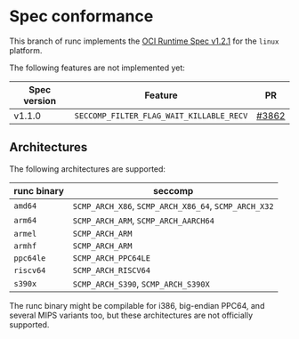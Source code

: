 # Spec conformance

This branch of runc implements the [OCI Runtime Spec v1.2.1](https://github.com/opencontainers/runtime-spec/tree/v1.2.1)
for the `linux` platform.

The following features are not implemented yet:

Spec version | Feature                                        | PR
-------------|------------------------------------------------|----------------------------------------------------------
v1.1.0       | `SECCOMP_FILTER_FLAG_WAIT_KILLABLE_RECV`       | [#3862](https://github.com/opencontainers/runc/pull/3862)

## Architectures

The following architectures are supported:

runc binary  | seccomp
-------------|-------------------------------------------------------
`amd64`      | `SCMP_ARCH_X86`, `SCMP_ARCH_X86_64`, `SCMP_ARCH_X32`
`arm64`      | `SCMP_ARCH_ARM`, `SCMP_ARCH_AARCH64`
`armel`      | `SCMP_ARCH_ARM`
`armhf`      | `SCMP_ARCH_ARM`
`ppc64le`    | `SCMP_ARCH_PPC64LE`
`riscv64`    | `SCMP_ARCH_RISCV64`
`s390x`      | `SCMP_ARCH_S390`, `SCMP_ARCH_S390X`

The runc binary might be compilable for i386, big-endian PPC64,
and several MIPS variants too, but these architectures are not officially supported.
